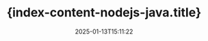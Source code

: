 ---
############################# Static ############################
layout: "landing"
date: 2025-01-13T15:11:22
draft: false

lang: zh
product: "Assembly"
product_tag: "assembly"
platform: "Node.js via Java"
platform_tag: "nodejs-java"

############################# Drop-down ############################
supported_platforms:
  items:
    # supported_platforms loop
    - title: ".NET"
      tag: "net"
    # supported_platforms loop
    - title: "Java"
      tag: "java"
    # supported_platforms loop
    - title: "Node.js"
      tag: "nodejs-java"

############################# Head ############################
head_title: "{index-content-nodejs-java.head_title}"
head_description: "{index-content-nodejs-java.head_description}"

############################# Header ############################
title: "{index-content-nodejs-java.title}"
description: "{index-content-nodejs-java.description}"
words:
  for: "用于"

actions:
  main: "{index-content-nodejs-java.actions_main}"
  main_link: "https://www.npmjs.com/package/@groupdocs/groupdocs.assembly"
  alt: "许可"
  alt_link: "https://purchase.groupdocs.com/pricing/assembly/nodejs-java/"
  title: "准备开始吗？"
  description: "免费试用GroupDocs.Assembly的功能或请求许可证。"

release:
  title: "版本 {0} 已发布"
  notes: "查看新功能"
  downloads: "下载"
  link: "https://releases.groupdocs.com/assembly/nodejs-java/"

code:
  title: "{index-content-nodejs-java.code_title}"
  more: "更多示例"
  more_link: "https://github.com/groupdocs-assembly/GroupDocs.Assembly-for-Node.js-via-Java/"
  install: "npm i @groupdocs/groupdocs.assembly"
  content: |
    ```javascript {style=abap}
    const assemblyLib = require('@groupdocs/groupdocs.assembly');

    // 主模板的路径
    const template = "chart_template.docx";

    // 从源中检索管理者的生产力数据
    const data_table = 
        new assemblyLib.DocumentTable("Managers.json", 1);

    // 创建一个包含数据的 DataSourceInfo 实例
    const data 
        = new assemblyLib.DataSourceInfo(data_table, "managers");

    // 使用另一个 DataSourceInfo 设置图表颜色
    const design = 
        new assemblyLib.DataSourceInfo("red", "color");

    // 用数据填充模板并保存到输出
    const asm = new assemblyLib.DocumentAssembler();
    asm.assembleDocument(template, "result.docx", data, design);
    ```

############################# Overview ############################
overview:
  enable: true
  title: "GroupDocs.Assembly 概述"
  description: "{index-content-nodejs-java.overview_description}"
  features:
    # feature loop
    - title: "{index-content-nodejs-java.overview_feature_1.title}"
      content: "{index-content-nodejs-java.overview_feature_1.description}"

    # feature loop
    - title: "{index-content-nodejs-java.overview_feature_2.title}"
      content: "{index-content-nodejs-java.overview_feature_2.description}"

    # feature loop
    - title: "{index-content-nodejs-java.overview_feature_3.title}"
      content: "{index-content-nodejs-java.overview_feature_3.description}"

############################# Platforms ############################
platforms:
  enable: true
  title: "平台独立性"
  description: "{index-content-nodejs-java.platforms_description}"
  items:
    # platform loop
    - title: "Amazon"
      image: "amazon"
    # platform loop
    - title: "Docker"
      image: "docker"
    # platform loop
    - title: "Azure"
      image: "azure"
    # platform loop
    - title: "Eclipse"
      image: "eclipse"
    # platform loop
    - title: "IntelliJ"
      image: "intellij"
    # platform loop
    - title: "Windows"
      image: "windows"
    # platform loop
    - title: "Linux"
      image: "linux"
    # platform loop
    - title: "Maven"
      image: "maven"

############################# File formats ############################
formats:
  enable: true
  title: "支持的文件格式"
  description: |
    {index-content-nodejs-java.formats_description}
  groups:
    # group loop
    - color: "green"
      content: |
        ### Microsoft Office 格式
        * **Word:**  DOCX, DOC, DOCM, DOT, DOTX, DOTM, RTF, WordprocessingML
        * **Excel:** XLSX, XLS, XLSM, XLSB, XLTM, XLT, XLTM, XLTX, SpreadsheetML
        * **PowerPoint:** PPT, PPTX, PPTM, PPS, PPSX, PPSM, POTM, POTX
    # group loop
    - color: "blue"
      content: |
        ### 图像及其他格式
        * **可移植:** PDF
        * **图像:** SVG, TIFF
        * **其他办公格式:** ODT, OTT, OTS, ODS, ODP, OTP
      # group loop
    - color: "red"
      content: |
        ### 其他格式
        * **网络:** HTML, MHTML
        * **电子邮件:** EML, MSG, EMLX
        * **其他:** EPUB, MD

############################# Features ############################
features:
  enable: true
  title: "{index-content-nodejs-java.features.title}"
  description: "{index-content-nodejs-java.features.description}"

  items:
    # feature loop
    - icon: "preview"
      title: "{index-content-nodejs-java.features.feature_1.title}"
      content: "{index-content-nodejs-java.features.feature_1.content}"

    # feature loop
    - icon: "manipulate"
      title: "{index-content-nodejs-java.features.feature_2.title}"
      content: "{index-content-nodejs-java.features.feature_2.content}"

    # feature loop
    - icon: "two_pages"
      title: "{index-content-nodejs-java.features.feature_3.title}"
      content: "{index-content-nodejs-java.features.feature_3.content}"

    # feature loop
    - icon: "document_settings"
      title: "{index-content-nodejs-java.features.feature_4.title}"
      content: "{index-content-nodejs-java.features.feature_4.content}"

    # feature loop
    - icon: "text"
      title: "{index-content-nodejs-java.features.feature_5.title}"
      content: "{index-content-nodejs-java.features.feature_5.content}"

    # feature loop
    - icon: "add"
      title: "{index-content-nodejs-java.features.feature_6.title}"
      content: "{index-content-nodejs-java.features.feature_6.content}"

    # feature loop
    - icon: "manipulate"
      title: "{index-content-nodejs-java.features.feature_7.title}"
      content: "{index-content-nodejs-java.features.feature_7.content}"

    # feature loop
    - icon: "convert"
      title: "{index-content-nodejs-java.features.feature_8.title}"
      content: "{index-content-nodejs-java.features.feature_8.content}"

    # feature loop
    - icon: "update"
      title: "{index-content-nodejs-java.features.feature_9.title}"
      content: "{index-content-nodejs-java.features.feature_9.content}"

############################# Code samples ############################
code_samples:
  enable: true
  title: "代码示例"
  description: "{index-content-nodejs-java.code_samples_description}"
  items:
    # code sample loop
    - title: "{index-content-nodejs-java.code_title_sample_1}"
      content: |
        {index-content-nodejs-java.code_samples_sample_1_content_1} {index-content-nodejs-java.code_samples_sample_1_content_2}
        {{< landing/code title="{index-content-nodejs-java.code_title_sample_1}">}}
        ```java {style=abap}
        // 在文档页面插入此模板：
        // 管理者的绩效指标
        // . <<foreach [in products]>><<[ProductName]>>
        // <</foreach>>

        // 指定模板路径
        String template = "Bulleted List Template.docx";

        // 设置输出文件路径
        String result = "Result Report.docx"

        // 从JSON源中检索管理者的数据
        JsonDataSource dataSource = new JsonDataSource("Report data.json");
        DataSourceInfo data = new DataSourceInfo(dataSource, "managers")

        // 生成填充数据的报告
        DocumentAssembler assembler = new DocumentAssembler();
        assembler.assembleDocument(template, result, data);
        ```
        {{< /landing/code >}}
    # code sample loop
    - title: "{index-content-nodejs-java.code_title_sample_2}"
      content: |
        {index-content-nodejs-java.code_samples_sample_2_content_1} {index-content-nodejs-java.code_samples_sample_2_content_2}
        {{< landing/code title="{index-content-nodejs-java.code_title_sample_2}">}}
        ```java {style=abap}   
        // 将图表标题模板添加到演示文稿中：
        // 客户的收入 <<foreach [in customers]>> 
        // <<x [CustomerName]>>

        // 还要包括图表数据模板：
        // Total Order Price<<foreach [in customers]>> 
        // <<x [CustomerName]>>

        // 指定图表模板路径
        String template = "Pie Chart Template.pptx";

        // 设置输出文件路径
        String result = "Result Report.pptx"

        // 从XML源中检索客户的数据
        JsonDataSource dataSource = new JsonDataSource("Chart data.xml");
        DataSourceInfo data = new DataSourceInfo(dataSource, "customers")

        // 生成图表并保存结果
        DocumentAssembler assembler = new DocumentAssembler();
        assembler.assembleDocument(template, result, data);
        ```
        {{< /landing/code >}}

---